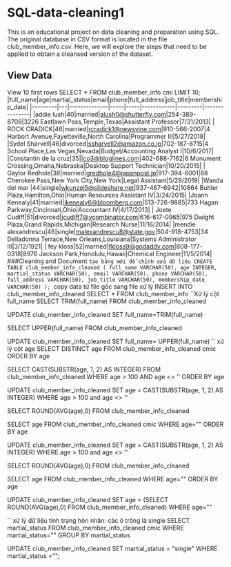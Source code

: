 # SQL-data-cleaning1
This is an educational project on data cleaning and preparation using SQL. The original database in CSV format is located in the file club_member_info.csv. Here, we will explore the steps that need to be applied to obtain a cleansed version of the dataset.
## View Data
View 10 first rows
SELECT *
FROM club_member_info cmi 
LIMIT 10;
|full_name|age|martial_status|email|phone|full_address|job_title|membership_date|
|---------|---|--------------|-----|-----|------------|---------|---------------|
|addie lush|40|married|alush0@shutterfly.com|254-389-8708|3226 Eastlawn Pass,Temple,Texas|Assistant Professor|7/31/2013|
|      ROCK CRADICK|46|married|rcradick1@newsvine.com|910-566-2007|4 Harbort Avenue,Fayetteville,North Carolina|Programmer III|5/27/2018|
|Sydel Sharvell|46|divorced|ssharvell2@amazon.co.jp|702-187-8715|4 School Place,Las Vegas,Nevada|Budget/Accounting Analyst I|10/6/2017|
|Constantin de la cruz|35||co3@bloglines.com|402-688-7162|6 Monument Crossing,Omaha,Nebraska|Desktop Support Technician|10/20/2015|
|  Gaylor Redhole|38|married|gredhole4@japanpost.jp|917-394-6001|88 Cherokee Pass,New York City,New York|Legal Assistant|5/29/2019|
|Wanda del mar       |44|single|wkunzel5@slideshare.net|937-467-6942|10864 Buhler Plaza,Hamilton,Ohio|Human Resources Assistant IV|3/24/2015|
|Joann Kenealy|41|married|jkenealy6@bloomberg.com|513-726-9885|733 Hagan Parkway,Cincinnati,Ohio|Accountant IV|4/17/2013|
|   Joete Cudiff|51|divorced|jcudiff7@ycombinator.com|616-617-0965|975 Dwight Plaza,Grand Rapids,Michigan|Research Nurse|11/16/2014|
|mendie alexandrescu|46|single|malexandrescu8@state.gov|504-918-4753|34 Delladonna Terrace,New Orleans,Louisiana|Systems Administrator III|3/12/1921|
| fey kloss|52|married|fkloss9@godaddy.com|808-177-0318|8976 Jackson Park,Honolulu,Hawaii|Chemical Engineer|11/5/2014|
###Cleaning and Document
``tạo bảng mới để chỉnh sửa dữ liệu
CREATE TABLE club_member_info_cleaned (
	full_name VARCHAR(50),
	age INTEGER,
	martial_status VARCHAR(50),
	email VARCHAR(50),
	phone VARCHAR(50),
	full_address VARCHAR(50),
	job_title VARCHAR(50),
	membership_date VARCHAR(50)
);
``copy data từ file gốc sang file xử lý
INSERT INTO club_member_info_cleaned 
SELECT * FROM club_member_info 
``Xử lý cột full_name
SELECT TRIM(full_name)
FROM club_member_info_cleaned 

UPDATE club_member_info_cleaned 
SET full_name=TRIM(full_name)

SELECT UPPER(full_name)
FROM club_member_info_cleaned 

UPDATE club_member_info_cleaned 
SET full_name= UPPER(full_name)
`` xử lý cột age
SELECT DISTINCT age
FROM club_member_info_cleaned cmic
ORDER BY age

SELECT CAST(SUBSTR(age, 1, 2) AS INTEGER)
FROM club_member_info_cleaned
WHERE age > 100 AND age <> ''
ORDER BY age

UPDATE club_member_info_cleaned
SET age = CAST(SUBSTR(age, 1, 2) AS INTEGER)
WHERE age > 100 and age <> ''

SELECT ROUND(AVG(age),0)
FROM club_member_info_cleaned

SELECT age 
FROM club_member_info_cleaned cmic 
WHERE age=""
ORDER BY age

UPDATE club_member_info_cleaned
SET age = CAST(SUBSTR(age, 1, 2) AS INTEGER)
WHERE age > 100 and age <> ''

SELECT ROUND(AVG(age),0)
FROM club_member_info_cleaned

SELECT age 
FROM club_member_info_cleaned 
WHERE age=""
ORDER BY age

UPDATE club_member_info_cleaned 
SET age = (SELECT ROUND(AVG(age),0)
FROM club_member_info_cleaned)
WHERE age=""

`` xử lý dữ liệu tình trạng hôn nhân: các ô trông là single
SELECT martial_status
FROM club_member_info_cleaned cmic 
WHERE martial_status=""
GROUP BY martial_status

UPDATE club_member_info_cleaned
SET martial_status = "single"
WHERE martial_status ="";

